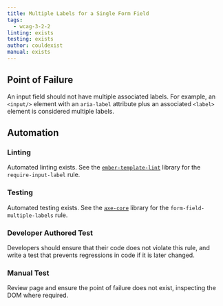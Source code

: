 ```yaml
---
title: Multiple Labels for a Single Form Field
tags:
  - wcag-3-2-2
linting: exists
testing: exists
author: couldexist
manual: exists
---
```


## Point of Failure
An input field should not have multiple associated labels. For example, an `<input/>` element with an `aria-label` attribute plus an associated `<label>` element is considered multiple labels.

## Automation

### Linting
Automated linting exists. See the [`ember-template-lint`](https://github.com/ember-template-lint/ember-template-lint) library for the `require-input-label` rule.

### Testing
Automated testing exists. See the [`axe-core`](https://github.com/dequelabs/axe-core) library for the `form-field-multiple-labels` rule.

### Developer Authored Test
Developers should ensure that their code does not violate this rule, and write a test that prevents regressions in code if it is later changed.

### Manual Test
Review page and ensure the point of failure does not exist, inspecting the DOM where required.
